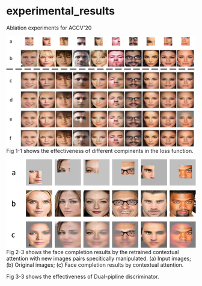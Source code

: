 # experimental_results
Ablation experiments for ACCV'20

![image](https://github.com/Conexpres/experimental_results/blob/master/Fig%201-1.png)
Fig 1-1 shows the effectiveness of different compinents in the loss function.

![image](https://github.com/Conexpres/experimental_results/blob/master/Fig%202-3.png)
Fig 2-3 shows the face completion results by the retrained contextual attention with new images pairs specitically manipulated.
(a) Input images; (b) Original images; (c) Face completion results by contextual attention.


Fig 3-3 shows the effectiveness of Dual-pipline discriminator.


